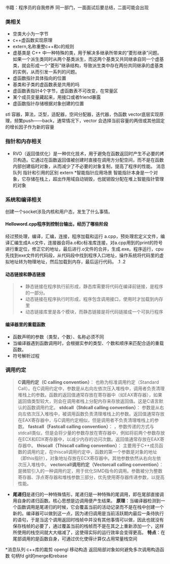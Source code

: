 书籍：程序员的自我修养
同一部门，一面面试后要总结，二面可能会出现

### 类相关
- 空类大小为一字节
- c++虚函数实现原理
- extern,名称重整c++和c的规则
- 虚基类是 C++ 中一种特殊的类，用于解决多继承所带来的“菱形继承”问题。如果一个派生类同时从两个基类派生，而这两个基类又共同继承自同一个虚基类，就会形成一个“菱形”继承结构，导致派生类中存在两份共同继承的虚基类的实例，从而引发一系列的问题。
- 虚函数指针具体指向的位置
- 基类和子类的虚函数表是共用的吗
- 虚函数表指针4个字节，虚函数表不可改变，在常量区
- 某个成员变量藏起来，用接口或者friend暴露
- 虚函数指针存储根据对象创建的位置

stl
容器，算法，泛型，适配器，空间分配器，迭代器，伪函数
vector底层实现原理，频繁push——back，通常情况下，vector 会选择当前容量的两倍或其他固定的增长因子作为新的容量


### 指针和内存相关
- RVO（返回值优化）是一种优化技术，用于避免在函数返回时产生不必要的拷贝构造。它通过在函数返回值被创建时直接在调用方分配空间，而不是在函数内部创建临时对象，从而减少了不必要的对象复制，提高了程序的性能。
消息队列
指针和引用的区别
extern
*智能指针应用场景
智能指针本身是一个对象，它存储在栈上，超出作用域自动销毁，也就销毁分配在堆上智能指针管理的对象

### 系统和编译相关
创建一个socket涉及内核和用户态，发生了什么事情。
#### Helloword.cpp程序到控制台输出，经历了哪些阶段
经过预处理，编译，汇编，连接，程序加载和运行
a.cpp，预处理宏定义文件，编译汇编生成A.o文件，连接器会将a.o和c标准库连接，对a.cpp用到的print的符号进行重定位，修正它的地址，最后进行.o文件的合并，生成.exe。程序运行，cpu先找到exe文件的代码段，从代码段中找到程序入口地址，操作系统将代码里的虚拟地址转为物理地址，然后加载到内存，最后运行代码。
.1
.2
#### 动态链接和静态链接
>- 静态链接在程序执行前形成，静态库需要将代码在编译前链接，是程序的一部分。
>- 动态链接在程序执行时形成，程序包含调用接口，使用时才加载到内存里
>- 动态链接库里是各个模块，而静态链接是将代码链接成一个可执行程序
#### 编译器里的重载函数
- 函数声明的参数（类型，个数）、名称必须不同
- 当编译器遇到函数调用时，会根据实参的类型、个数和顺序来匹配合适的重载函数。
- 符号解析过程

### 调用约定
>**C调用约定（C calling convention）**： 也称为标准调用约定（Standard Call）。在C调用约定中，参数是从右向左依次压入堆栈中，调用者负责清理堆栈上的参数。函数的返回值通常存放在寄存器中（如EAX寄存器），如果返回值类型较大，则会在调用者栈上分配内存来存放返回值。这是C语言默认的函数调用约定。
**stdcall（Stdcall calling convention）**： 参数是从右向左依次压入堆栈中，被调用函数负责清理堆栈上的参数。返回值通常存放在EAX寄存器中，与C调用约定相似，但是调用者不负责清理堆栈上的参数。
**fastcall（Fastcall calling convention）**： ，参数传递的方式与stdcall类似，但是会将少量的参数存放在寄存器中，例如将前两个参数存放在ECX和EDX寄存器中，以减少内存的访问次数。返回值通常存放在EAX寄存器中。
**thiscall（Thiscall calling convention）**： 主要用于C++成员函数的调用约定，在thiscall调用约定中，函数的第一个参数是对象的地址（即this指针），对象地址存放在ECX寄存器中。其他参数依然从右向左依次压入堆栈中。
**vectorcall调用约定（Vectorcall calling convention）**： 是微软引入的一种调用约定，用于优化SIMD指令的调用。参数被分为整数寄存器、浮点寄存器和堆栈参数三部分，优先使用寄存器传递参数，以提高性能。


- **尾递归**是递归的一种特殊情形，尾递归是一种特殊的尾调用，即在尾部直接调用自身的递归函数。核心思想是边调用便产生结果。
**原理**：当编译器检测到一个函数调用是尾递归的时候，它会覆盖当前的活动记录而不是在栈中创建一个新的。编译器可以做到这一点，因为递归调用是当前活跃期内最后一条待执行的语句，于是当这个调用返回时栈帧中并没有其他事情可以做，因此也就没有保存栈帧的必要了，通过覆盖当前的栈帧而不是在其之上重新添加一个，这样所使用的栈空间就大大缩减了，这使得实际的运行效率会变得更高。
**特点**：在尾部调用的是函数自身，可通过优化使得计算仅占用常量栈空间

*消息队列
c++库的裁剪
opengl
移动构造
返回局部对象如何避免多次调用构造函数
句柄fd
git的merge和rebase


